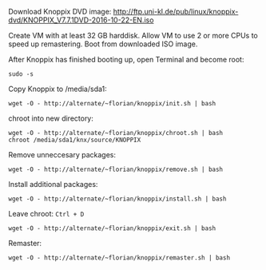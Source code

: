 Download Knoppix DVD image: http://ftp.uni-kl.de/pub/linux/knoppix-dvd/KNOPPIX_V7.7.1DVD-2016-10-22-EN.iso

Create VM with at least 32 GB harddisk. Allow VM to use 2 or more CPUs to speed up remastering.
Boot from downloaded ISO image.

After Knoppix has finished booting up, open Terminal and become root:
```
sudo -s
```

Copy Knoppix to /media/sda1:
```
wget -O - http://alternate/~florian/knoppix/init.sh | bash
```

chroot into new directory:
```
wget -O - http://alternate/~florian/knoppix/chroot.sh | bash
chroot /media/sda1/knx/source/KNOPPIX
```

Remove unneccesary packages:
```
wget -O - http://alternate/~florian/knoppix/remove.sh | bash
```

Install additional packages:
```
wget -O - http://alternate/~florian/knoppix/install.sh | bash
```

Leave chroot: `Ctrl + D`
```
wget -O - http://alternate/~florian/knoppix/exit.sh | bash
```

Remaster:
```
wget -O - http://alternate/~florian/knoppix/remaster.sh | bash
```
